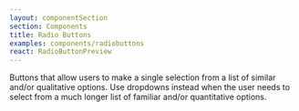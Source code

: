 ```yaml
---
layout: componentSection
section: Components
title: Radio Buttons
examples: components/radiobuttons
react: RadioButtonPreview
---
```

Buttons that allow users to make a single selection from a list of similar and/or qualitative options. Use dropdowns instead when the user needs to select from a much longer list of familiar and/or quantitative options.